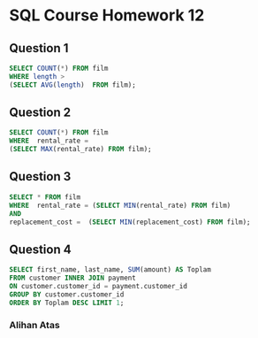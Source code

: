 # SQL Course Homework 12



## Question 1



```sql
SELECT COUNT(*) FROM film 
WHERE length >
(SELECT AVG(length)  FROM film);
```



## Question  2



```sql
SELECT COUNT(*) FROM film 
WHERE  rental_rate = 
(SELECT MAX(rental_rate) FROM film);
```



##  Question  3



```sql
SELECT * FROM film 
WHERE  rental_rate = (SELECT MIN(rental_rate) FROM film) 
AND    
replacement_cost =  (SELECT MIN(replacement_cost) FROM film);
```



##  Question  4



```sql
SELECT first_name, last_name, SUM(amount) AS Toplam
FROM customer INNER JOIN payment 
ON customer.customer_id = payment.customer_id 
GROUP BY customer.customer_id 
ORDER BY Toplam DESC LIMIT 1;
```

### 																																							Alihan Atas